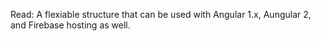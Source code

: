 Read:
A flexiable structure that can be used with Angular 1.x, Aungular 2, and Firebase hosting as well.